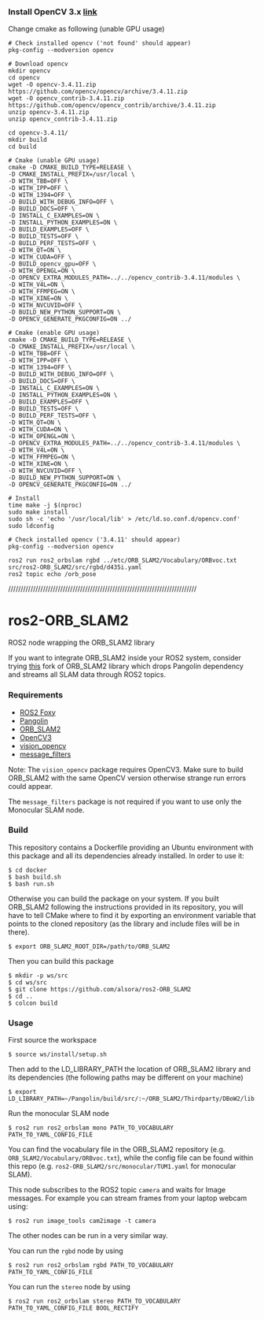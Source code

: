 ### Install OpenCV 3.x [link](https://www.notion.so/opencv-3-x-364951de38eb47d0a57cdba7996600a0)
Change cmake as following (unable GPU usage)
```
# Check installed opencv ('not found' should appear)
pkg-config --modversion opencv

# Download opencv
mkdir opencv
cd opencv
wget -O opencv-3.4.11.zip https://github.com/opencv/opencv/archive/3.4.11.zip
wget -O opencv_contrib-3.4.11.zip https://github.com/opencv/opencv_contrib/archive/3.4.11.zip
unzip opencv-3.4.11.zip
unzip opencv_contrib-3.4.11.zip

cd opencv-3.4.11/
mkdir build
cd build

# Cmake (unable GPU usage)
cmake -D CMAKE_BUILD_TYPE=RELEASE \
-D CMAKE_INSTALL_PREFIX=/usr/local \
-D WITH_TBB=OFF \
-D WITH_IPP=OFF \
-D WITH_1394=OFF \
-D BUILD_WITH_DEBUG_INFO=OFF \
-D BUILD_DOCS=OFF \
-D INSTALL_C_EXAMPLES=ON \
-D INSTALL_PYTHON_EXAMPLES=ON \
-D BUILD_EXAMPLES=OFF \
-D BUILD_TESTS=OFF \
-D BUILD_PERF_TESTS=OFF \
-D WITH_QT=ON \
-D WITH_CUDA=OFF \
-D BUILD_opencv_gpu=OFF \
-D WITH_OPENGL=ON \
-D OPENCV_EXTRA_MODULES_PATH=../../opencv_contrib-3.4.11/modules \
-D WITH_V4L=ON \
-D WITH_FFMPEG=ON \
-D WITH_XINE=ON \
-D WITH_NVCUVID=OFF \
-D BUILD_NEW_PYTHON_SUPPORT=ON \
-D OPENCV_GENERATE_PKGCONFIG=ON ../

# Cmake (enable GPU usage)
cmake -D CMAKE_BUILD_TYPE=RELEASE \
-D CMAKE_INSTALL_PREFIX=/usr/local \
-D WITH_TBB=OFF \
-D WITH_IPP=OFF \
-D WITH_1394=OFF \
-D BUILD_WITH_DEBUG_INFO=OFF \
-D BUILD_DOCS=OFF \
-D INSTALL_C_EXAMPLES=ON \
-D INSTALL_PYTHON_EXAMPLES=ON \
-D BUILD_EXAMPLES=OFF \
-D BUILD_TESTS=OFF \
-D BUILD_PERF_TESTS=OFF \
-D WITH_QT=ON \
-D WITH_CUDA=ON \
-D WITH_OPENGL=ON \
-D OPENCV_EXTRA_MODULES_PATH=../../opencv_contrib-3.4.11/modules \
-D WITH_V4L=ON \
-D WITH_FFMPEG=ON \
-D WITH_XINE=ON \
-D WITH_NVCUVID=OFF \
-D BUILD_NEW_PYTHON_SUPPORT=ON \
-D OPENCV_GENERATE_PKGCONFIG=ON ../

# Install
time make -j $(nproc)
sudo make install
sudo sh -c 'echo '/usr/local/lib' > /etc/ld.so.conf.d/opencv.conf'
sudo ldconfig

# Check installed opencv ('3.4.11' should appear)
pkg-config --modversion opencv
```

```
ros2 run ros2_orbslam rgbd ../etc/ORB_SLAM2/Vocabulary/ORBvoc.txt src/ros2-ORB_SLAM2/src/rgbd/d435i.yaml
ros2 topic echo /orb_pose
```

////////////////////////////////////////////////////////////////////////////
# ros2-ORB_SLAM2
ROS2 node wrapping the ORB_SLAM2 library

If you want to integrate ORB_SLAM2 inside your ROS2 system, consider trying [this](https://github.com/alsora/ORB_SLAM2) fork of ORB_SLAM2 library which drops Pangolin dependency and streams all SLAM data through ROS2 topics.

### Requirements

 - [ROS2 Foxy](https://github.com/ros2/ros2/wiki/Installation)
 - [Pangolin](https://github.com/stevenlovegrove/Pangolin)
 - [ORB_SLAM2](https://github.com/raulmur/ORB_SLAM2)
 - [OpenCV3](https://docs.opencv.org/3.0-beta/doc/tutorials/introduction/linux_install/linux_install.html)
 - [vision_opencv](https://github.com/ros-perception/vision_opencv/tree/ros2)
 - [message_filters](https://github.com/ros2/message_filters)

Note: The `vision_opencv` package requires OpenCV3. Make sure to build ORB_SLAM2 with the same OpenCV version otherwise strange run errors could appear.

The `message_filters` package is not required if you want to use only the Monocular SLAM node. 


### Build

This repository contains a Dockerfile providing an Ubuntu environment with this package and all its dependencies already installed.
In order to use it:

    $ cd docker
    $ bash build.sh
    $ bash run.sh

Otherwise you can build the package on your system.
If you built ORB_SLAM2 following the instructions provided in its repository, you will have to tell CMake where to find it by exporting an environment variable that points to the cloned repository (as the library and include files will be in there).

    $ export ORB_SLAM2_ROOT_DIR=/path/to/ORB_SLAM2

Then you can build this package

    $ mkdir -p ws/src
    $ cd ws/src
    $ git clone https://github.com/alsora/ros2-ORB_SLAM2
    $ cd ..
    $ colcon build

### Usage

First source the workspace

    $ source ws/install/setup.sh

Then add to the LD_LIBRARY_PATH the location of ORB_SLAM2 library and its dependencies (the following paths may be different on your machine)

    $ export LD_LIBRARY_PATH=~/Pangolin/build/src/:~/ORB_SLAM2/Thirdparty/DBoW2/lib:~/ORB_SLAM2/Thirdparty/g2o/lib:~/ORB_SLAM2/lib:$LD_LIBRARY_PATH

Run the monocular SLAM node

    $ ros2 run ros2_orbslam mono PATH_TO_VOCABULARY PATH_TO_YAML_CONFIG_FILE

You can find the vocabulary file in the ORB_SLAM2 repository (e.g. `ORB_SLAM2/Vocabulary/ORBvoc.txt`), while the config file can be found within this repo (e.g. `ros2-ORB_SLAM2/src/monocular/TUM1.yaml` for monocular SLAM).

This node subscribes to the ROS2 topic `camera` and waits for Image messages.
For example you can stream frames from your laptop webcam using:

    $ ros2 run image_tools cam2image -t camera

The other nodes can be run in a very similar way.

You can run the `rgbd` node by using 

    $ ros2 run ros2_orbslam rgbd PATH_TO_VOCABULARY PATH_TO_YAML_CONFIG_FILE

You can run the `stereo` node by using 

    $ ros2 run ros2_orbslam stereo PATH_TO_VOCABULARY PATH_TO_YAML_CONFIG_FILE BOOL_RECTIFY
